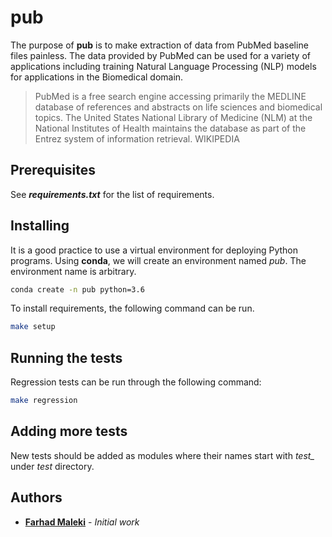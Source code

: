# pub

The purpose of **pub** is to make extraction of data from PubMed baseline files painless. The data provided by PubMed can be used for a variety of applications including training Natural Language Processing (NLP) models for applications in the Biomedical domain.

> PubMed is a free search engine accessing primarily the MEDLINE database of references and abstracts on life sciences and biomedical topics. The United States National Library of Medicine (NLM) at the National Institutes of Health maintains the database as part of the Entrez system of information retrieval.
> WIKIPEDIA


## Prerequisites

See _**requirements.txt**_ for the list of requirements.

## Installing
It is a good practice to use a virtual environment for deploying Python programs. Using **conda**, we will create an environment named *pub*. The environment name is arbitrary.

```bash
conda create -n pub python=3.6
```
To install requirements, the following command can be run.

```bash
make setup
```

## Running the tests

Regression tests can be run through the following command:

```bash
make regression
```

## Adding more tests

New tests should be added as modules where their names start with *test_* under *test* directory.


## Authors

* [**Farhad Maleki**](https://github.com/FarhadMaleki) - *Initial work* 

